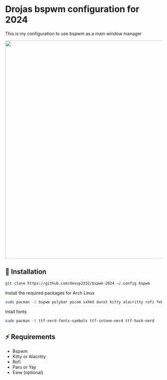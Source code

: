 # Drojas bspwm configuration for 2024
This is my configuration to use bspwm as a main window manager

<p align="center" gap="20px">
    <img src="https://res.cloudinary.com/dder8kjda/image/upload/v1728601843/Screenshot_2024-10-10_18-10-22_zcpdxc.png" width="700"/>
</p>

## 🚀 Installation

```bash
git clone https://github.com/devup2332/bspwm-2024 ~/.config bspwm
```

Install the required packages for Arch Linux

```bash
sudo pacman -S bspwm polybar picom sxhkd dunst kitty alacritty rofi feh xfce4-clipman-plugin thunar dolphin neovim python-setuptools ripgrep pulseaudio lazygit
```

Intall fonts
```bash
sudo pacman -S ttf-nerd-fonts-symbols ttf-intone-nerd ttf-hack-nerd
```

## ⚡️ Requirements

- Bspwm
- Kitty or Alacritty
- Rofi
- Paru or Yay
- Eww (optional)
